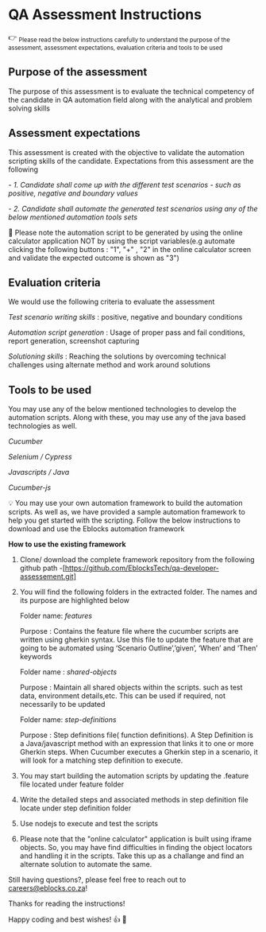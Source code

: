 
# QA Assessment Instructions

:point_right: <sub> Please read the below instructions carefully to understand the purpose of the assessment, assessment expectations, evaluation criteria and tools to be used </sub>

## Purpose of the assessment

The purpose of this assessment is to evaluate the technical competency of the candidate in QA automation field along with the analytical and problem solving skills

## Assessment expectations

This assessment is created with the objective to validate the automation scripting skills of the candidate. Expectations from this assessment are the following

*- 1. Candidate shall come up with the different test scenarios - such as positive, negative and boundary values*

*- 2. Candidate shall automate the generated test scenarios using any of the below mentioned automation tools sets*

:pushpin: Please note the automation script to be generated by using the online calculator application NOT by using the script variables(e.g automate clicking the following buttons : "1", "+" , "2" in the online calculator screen and validate the expected outcome is shown as "3")

## Evaluation criteria
	
We would use the following criteria to evaluate the assessment

*Test scenario writing skills* : positive, negative and boundary conditions

*Automation script generation* : Usage of proper pass and fail conditions, report generation, screenshot capturing

*Solutioning skills* : Reaching the solutions by overcoming technical challenges using alternate method and work around solutions

## Tools to be used
	
You may use any of the below mentioned technologies to develop the automation scripts. Along with these, you may use any of the java based technologies as well.

*Cucumber*

*Selenium / Cypress*

*Javascripts / Java*

*Cucumber-js*

:bulb: You may use your own automation framework to build the automation scripts. As well as, we have provided a sample automation framework to help you get started with the scripting. Follow the below instructions to download and use the Eblocks automation framework

**How to use the existing framework**

1. Clone/ download the complete framework repository from the following github path -[https://github.com/EblocksTech/qa-developer-assessement.git]

2. You will find the following folders in the extracted folder. The names and its purpose are highlighted below

	Folder name: *features*

	Purpose : Contains the feature file where the cucumber scripts are written using gherkin syntax. Use this file to 	update the feature that are going to be automated using ‘Scenario Outline’,’given’, ‘When’ and ‘Then’ keywords

	Folder name : *shared-objects*

	Purpose : Maintain all shared objects within the scripts. such as test data, environment details,etc. This can be 	used if required, not necessarily to be updated 

 	Folder name: *step-definitions*
 
	Purpose : Step definitions file( function definitions). A Step Definition is a Java/javascript method with an 		expression that links it to one or more Gherkin steps. When Cucumber executes a Gherkin step in a scenario, it will 	look for a matching step definition to execute.
	
3. You may start building the automation scripts by updating the .feature file located under feature folder
4. Write the detailed steps and associated methods in step definition file locate under step definition folder
5. Use nodejs to execute and test the scripts
6. Please note that the "online calculator" application is built using iframe objects. So, you may have find difficulties in finding the object locators and handling it in the scripts. Take this up as a challange and find an alternate solution to automate the same.

Still having questions?, please feel free to reach out to careers@eblocks.co.za!

Thanks for reading the instructions!

Happy coding and best wishes! :+1: :dart:
